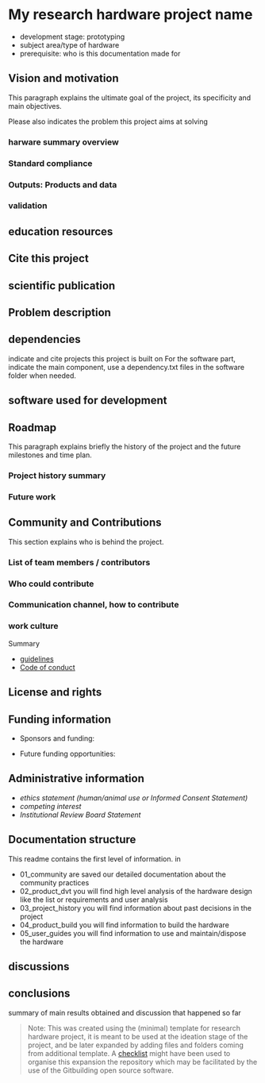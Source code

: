 # My research hardware project name

-   development stage: prototyping <!--- needs analysis, Concept development, product development and prototyping: give version number, replicator : give version number
        --->
- subject area/type of hardware
- prerequisite: who is this documentation made for

## Vision and motivation

This paragraph explains the ultimate goal of the project, its specificity and main objectives.

Please also indicates the problem this project aims at solving

### harware summary overview

### Standard compliance

### Outputs: Products and data

### validation

##  education resources

## Cite this project
## scientific publication

## Problem description

## dependencies
indicate and cite projects this project is built on
For the software part, indicate the main component, use a dependency.txt files in the software folder when needed.



## software used for development

## Roadmap
This paragraph explains briefly the history of the project and the future milestones and time plan.

### Project history summary

### Future work

## Community and Contributions
This section explains who is behind the project.

### List of team members / contributors

### Who could contribute

### Communication channel, how to contribute

### work culture 

Summary

-   [guidelines](01_community/guidelines.md)
-   [Code of conduct](01_community/coc.md)

## License and rights

## Funding information

-   Sponsors and funding:

-   Future funding opportunities:

## Administrative information

-   *ethics statement (human/animal use or Informed Consent Statement)*
-   *competing interest*
- *Institutional Review Board Statement*

## Documentation structure

This readme contains the first level of information.
in 
- 01_community are saved our detailed documentation about the community practices
- 02_product_dvt you will find high level analysis of the hardware design like the list or requirements and user analysis
- 03_project_history you will find information about past decisions in the project
- 04_product_build you will find information to build the hardware
- 05_user_guides you will find information to use and maintain/dispose the hardware

## discussions

## conclusions
summary of main results obtained and discussion that happened so far



> Note: This was created using the (minimal) template for research hardware project, it is meant to be used at the ideation stage of the project, and be later expanded by adding files and folders coming from additional template.
> A [checklist](checklist.md) might have been used to organise this expansion the repository which may be facilitated by the use of the Gitbuilding open source software.
